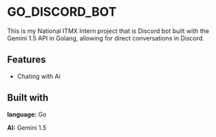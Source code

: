 # GO_DISCORD_BOT
This is my National ITMX Intern project that is Discord bot built with the Gemini 1.5 API in Golang, allowing for direct conversations in Discord.

## Features

- Chating with Ai

## Built with

**language:** Go

**AI:** Gemini 1.5
